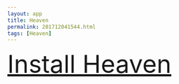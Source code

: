 ```yaml
---
layout: app
title: Heaven
permalink: 201712041544.html
tags: [Heaven]
---
```

<div class="pure-g">
    <div class="pure-u-1-1" style="font-size: 4em">
        <a class="pure-button-primary" href="itms-services://?action=download-manifest&url=https%3A%2F%2Flitsungyisigono.github.io%2FTestScript%2Fmanifests%2F201712041544.plist"><i class="fa fa-download" aria-hidden="true"></i>Install Heaven</a>
    </div>
</div>